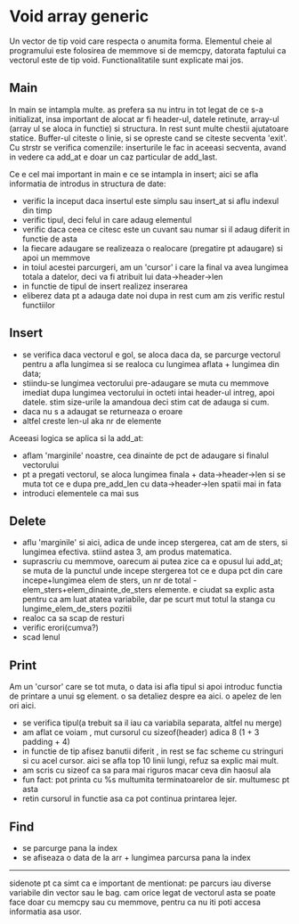# Void array generic

Un vector de tip void care respecta o anumita forma. Elementul cheie al programului este folosirea de memmove si de memcpy, datorata faptului ca vectorul este de tip void.
Functionalitatile sunt explicate mai jos.

## Main
In main se intampla multe. as prefera sa nu intru in tot legat de ce s-a 
initializat, insa important de alocat ar fi header-ul, datele retinute, array-ul
(array ul se aloca in functie) si structura. In rest sunt multe chestii 
ajutatoare statice.
Buffer-ul citeste o linie, si se opreste cand se citeste secventa 'exit'.
Cu strstr se verifica comenzile: inserturile le fac in aceeasi secventa, avand in vedere ca add_at e doar un caz particular de add_last.

Ce e cel mai important in main e ce se intampla in insert; aici se afla informatia de introdus in structura de date:
- verific la inceput daca insertul este simplu sau insert_at si aflu indexul
din timp
- verific tipul, deci felul in care adaug elementul
- verific daca ceea ce citesc este un cuvant sau numar si il adaug diferit in 
functie de asta
- la fiecare adaugare se realizeaza o realocare (pregatire pt adaugare) si
apoi un memmove
- in toiul acestei parcurgeri, am un 'cursor' i care la final va avea 
lungimea totala a datelor, deci va fi atribuit lui data->header->len
- in functie de tipul de insert realizez inserarea
- eliberez data pt a adauga date noi dupa
in rest cum am zis verific restul functiilor

## Insert

- se verifica daca vectorul e gol, se aloca daca da, se parcurge vectorul pentru 
a afla lungimea si se realoca cu lungimea aflata + lungimea din data;
- stiindu-se lungimea vectorului pre-adaugare se muta cu memmove imediat dupa
lungimea vectorului in octeti intai header-ul intreg, apoi datele. stim
size-urile la amandoua deci stim cat de adauga si cum.
- daca nu s a adaugat se returneaza o eroare
- altfel creste len-ul aka nr de elemente

Aceeasi logica se aplica si la add_at:
- aflam 'marginile' noastre, cea dinainte de pct de adaugare si finalul vectorului
- pt a pregati vectorul, se aloca lungimea finala + data->header->len si se muta 
tot ce e dupa pre_add_len cu data->header->len spatii mai in fata
- introduci elementele ca mai sus

## Delete

- aflu 'marginile' si aici, adica de unde incep stergerea, cat am de sters, si
lungimea efectiva. stiind astea 3, am produs matematica.
- suprascriu cu memmove, oarecum ai putea zice ca e opusul lui add_at; se muta
de la punctul unde incepe stergerea tot ce e dupa pct din care incepe+lungimea
elem de sters, un nr de total - elem_sters+elem_dinainte_de_sters elemente.
e ciudat sa explic asta pentru ca am luat atatea variabile, dar pe scurt mut
totul la stanga cu lungime_elem_de_sters pozitii
- realoc ca sa scap de resturi
- verific erori(cumva?)
- scad lenul

## Print

Am un 'cursor' care se tot muta, o data isi afla tipul si apoi introduc
functia de printare a unui sg element. o sa detaliez despre ea aici. o apelez
de len ori aici.

- se verifica tipul(a trebuit sa il iau ca variabila separata, altfel nu merge)
- am aflat ce voiam , mut cursorul cu sizeof(header) adica 8 (1 + 3 padding + 4)
- in functie de tip afisez banutii diferit , in rest se fac scheme cu stringuri 
si cu acel cursor. aici se afla top 10 linii lungi, refuz sa explic mai mult.
- am scris cu sizeof ca sa para mai riguros macar ceva din haosul ala
- fun fact: pot printa cu %s multumita terminatoarelor de sir. multumesc pt asta
- retin cursorul in functie asa ca pot continua printarea lejer.

## Find

- se parcurge pana la index
- se afiseaza o data de la arr + lungimea parcursa pana la index

_______________________________________________________________________________

sidenote pt ca simt ca e important de mentionat: pe parcurs iau diverse 
variabile din vector sau le bag. cam orice legat de vectorul asta se poate face 
doar cu memcpy sau cu memmove, pentru ca nu iti poti accesa informatia asa usor.
